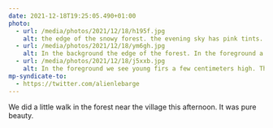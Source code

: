 ```yaml
---
date: 2021-12-18T19:25:05.490+01:00
photo:
  - url: /media/photos/2021/12/18/h195f.jpg
    alt: the edge of the snowy forest. the evening sky has pink tints.
  - url: /media/photos/2021/12/18/ym6gh.jpg
    alt: In the background the edge of the forest. In the foreground a frosted metal barrier.
  - url: /media/photos/2021/12/18/j5xxb.jpg
    alt: In the foreground we see young firs a few centimeters high. They are covered in snow and just the tip is visible. In the background, the edge of the forest.
mp-syndicate-to:
  - https://twitter.com/alienlebarge
---
```

We did a little walk in the forest near the village this afternoon. It was pure beauty.
